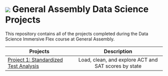 # ![](https://ga-dash.s3.amazonaws.com/production/assets/logo-9f88ae6c9c3871690e33280fcf557f33.png) General Assembly Data Science Projects
This repository contains all of the projects completed during the Data Science Immersive Flex course at General Assembly.

| Projects      |Description    |
| ------------- |:-------------:|
| <a href="https://github.com/crushedmonster/GA_Projects/tree/master/project_1">Project 1: Standardized Test Analysis</a>| Load, clean, and explore ACT and SAT scores by state |

